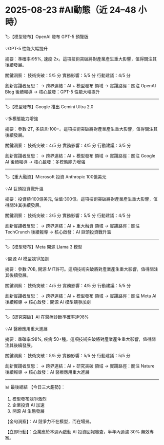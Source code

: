 # 2025-08-23 #AI動態（近 24–48 小時）

🏷️【模型發布】OpenAI 發布 GPT-5 預覽版

💡GPT-5 性能大幅提升

摘要：準確率:95%, 速度:2x。這項技術突破將對產業產生重大影響，值得關注其後續發展。

關鍵洞察：
技術突破：5/5 分
實務影響：5/5 分
行動建議：4/5 分

創新實踐者反思：
→ 跨界連結：AI + 模型發布 領域
→ 實踐路徑：關注 OpenAI Blog 後續報導
→ 核心啟發：GPT-5 性能大幅提升

---

🏷️【模型發布】Google 推出 Gemini Ultra 2.0

💡多模態能力增強

摘要：參數:2T, 多語言:100+。這項技術突破將對產業產生重大影響，值得關注其後續發展。

關鍵洞察：
技術突破：4/5 分
實務影響：4/5 分
行動建議：3/5 分

創新實踐者反思：
→ 跨界連結：AI + 模型發布 領域
→ 實踐路徑：關注 Google AI 後續報導
→ 核心啟發：多模態能力增強

---

🏷️【重大融資】Microsoft 投資 Anthropic 100億美元

💡AI 巨頭投資戰升溫

摘要：投資額:100億美元, 估值:300億。這項技術突破將對產業產生重大影響，值得關注其後續發展。

關鍵洞察：
技術突破：3/5 分
實務影響：5/5 分
行動建議：4/5 分

創新實踐者反思：
→ 跨界連結：AI + 重大融資 領域
→ 實踐路徑：關注 TechCrunch 後續報導
→ 核心啟發：AI 巨頭投資戰升溫

---

🏷️【模型發布】Meta 開源 Llama 3 模型

💡開源 AI 模型競爭加劇

摘要：參數:70B, 開源:MIT許可。這項技術突破將對產業產生重大影響，值得關注其後續發展。

關鍵洞察：
技術突破：4/5 分
實務影響：4/5 分
行動建議：5/5 分

創新實踐者反思：
→ 跨界連結：AI + 模型發布 領域
→ 實踐路徑：關注 Meta AI 後續報導
→ 核心啟發：開源 AI 模型競爭加劇

---

🏷️【研究突破】AI 在醫療診斷準確率達98%

💡AI 醫療應用重大進展

摘要：準確率:98%, 疾病:50+種。這項技術突破將對產業產生重大影響，值得關注其後續發展。

關鍵洞察：
技術突破：5/5 分
實務影響：5/5 分
行動建議：5/5 分

創新實踐者反思：
→ 跨界連結：AI + 研究突破 領域
→ 實踐路徑：關注 Nature 後續報導
→ 核心啟發：AI 醫療應用重大進展

---

📊 最後總結
【今日三大趨勢】：
1. 模型發布競爭激烈
2. 企業投資 AI 加速
3. 開源 AI 生態發展

【金句洞察】：AI 競爭力不在模型，而在場景。

【立即行動】：企業應於本週內啟動 AI 投資回報審查，半年內過濾 30% 無效專案。
